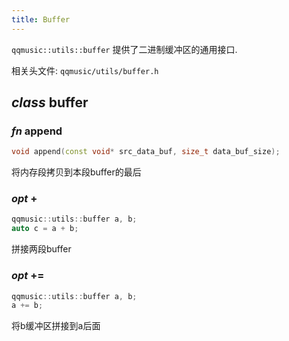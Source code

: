 ```yaml
---
title: Buffer
---
```


`qqmusic::utils::buffer` 提供了二进制缓冲区的通用接口.

相关头文件: `qqmusic/utils/buffer.h`

## ***class*** buffer

### ***fn*** append

```cpp
void append(const void* src_data_buf, size_t data_buf_size);
```

将内存段拷贝到本段buffer的最后

### ***opt*** +

```cpp
qqmusic::utils::buffer a, b;
auto c = a + b;
```

拼接两段buffer

### ***opt*** +=

```cpp
qqmusic::utils::buffer a, b;
a += b;
```

将b缓冲区拼接到a后面
